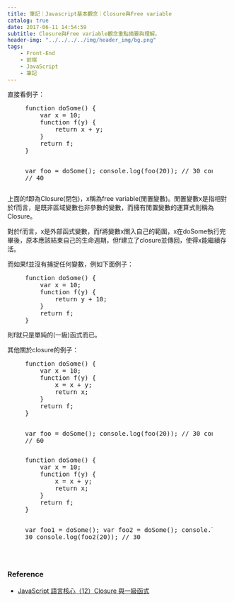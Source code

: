 ```yaml
---
title: 筆記｜Javascript基本觀念｜Closure與Free variable
catalog: true
date: 2017-06-11 14:54:59
subtitle: Closure與Free variable觀念重點摘要與理解。
header-img: "../../../../img/header_img/bg.png"
tags:
    - Front-End
    - 前端
    - JavaScript
    - 筆記
---
```


直接看例子：

<figure class="figure-code code"><div class="highlight"><pre>function doSome() {
    var x = 10;
    function f(y) {
        return x + y;
    }
    return f;
}

var foo = doSome();
console.log(foo(20));  // 30
console.log(foo(30));  // 40
</pre></div>
</figure>

上面的f即為Closure(閉包)，x稱為free variable(閒置變數)。閒置變數x是指相對於f而言，是既非區域變數也非參數的變數，而擁有閒置變數的運算式則稱為Closure。

對於f而言，x是外部函式變數，而f將變數x關入自己的範圍，x在doSome執行完畢後，原本應該結束自己的生命週期，但f建立了closure並傳回，使得x能繼續存活。

而如果f並沒有捕捉任何變數，例如下面例子：

<figure class="figure-code code"><div class="highlight"><pre>function doSome() {
    var x = 10;
    function f(y) {
        return y + 10;
    }
    return f;
}
</pre></div>
</figure>

則f就只是單純的(一級)函式而已。

其他關於closure的例子：

<figure class="figure-code code"><div class="highlight"><pre>function doSome() {
    var x = 10;
    function f(y) {
        x = x + y;
        return x;
    }
    return f;
}

var foo = doSome();
console.log(foo(20));  // 30
console.log(foo(30));  // 60
</pre></div>
</figure>

<figure class="figure-code code"><div class="highlight"><pre>function doSome() {
    var x = 10;
    function f(y) {
        x = x + y;
        return x;
    }
    return f;
}

var foo1 = doSome();
var foo2 = doSome();
console.log(foo1(20));  // 30
console.log(foo2(20));  // 30

</pre></div>
</figure>

### Reference

*   [JavaScript 語言核心（12）Closure 與一級函式](http://www.codedata.com.tw/javascript/essential-javascript-12-closure-first-class-function/)